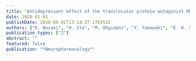 ```yaml
---
title: "Antidepressant effect of the translocator protein antagonist ONO-2952 on mouse behaviors under chronic social defeat stress"
date: 2020-01-01
publishDate: 2020-06-02T13:14:37.170353Z
authors: ["K. Nozaki", "H. Ito", "M. Ohgidani", "Y. Yamawaki", "E. H. Sahin", "T. Kitajima", "S. Katsumata", "S. Yamawaki", "T. A. Kato", "H. Aizawa"]
publication_types: ["2"]
abstract: ""
featured: false
publication: "*Neuropharmacology*"
---
```


